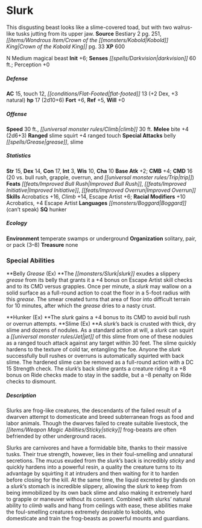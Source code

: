 ﻿---
cssclass: [monsters]
title1: Slurk
desc_short: This disgusting beast looks like a slime-covered toad, but with two walrus-like
  tusks jutting from its upper jaw.
title2: Slurk
CR: 2
sources:
- name: Bestiary 2
  page: 251
  link: http://paizo.com/pathfinderRPG/v5748btpy8hif
- name: Crown of the Kobold King
  page: 33
  link: http://paizo.com/store/paizo/pathfinder/modules/35E/v5748btpy7yqz
XP: 600
alignment: N
size: Medium
type: magical beast
initiative:
  bonus: 6
senses:
  darkvision: 60
AC:
  AC: 15
  touch: 12
  flat_footed: 13
  components:
    dex: 2
    natural: 3
HP:
  HP: 17
  long: 2d10+6
saves:
  fort: 6
  ref: 5
  will: 0
speeds:
  base: 30
  climb: 30
attacks:
  melee:
  - - text: bite +4 (2d6+3)
      entries:
      - - damage: 2d6+3
      attack: bite
      bonus:
      - 4
  ranged:
  - - text: slime squirt +4 ranged touch
      entries: []
      attack: slime squirt
      bonus:
      - 4
      touch: true
  special:
  - belly grease
  - slime
ability_scores:
  STR: 15
  DEX: 14
  CON: 17
  INT: 3
  WIS: 10
  CHA: 10
BAB: 2
CMB: 4
CMD: 16
CMD_other: 20 vs. bull rush, grapple, overrun, and trip
feats:
- name: Improved Bull Rush
- name: Improved Initiative
- name: Improved Overrun
skills:
  Acrobatics: 16
  Climb: 14
  Escape Artist: 6
  Perception: 0
  _racial_mods:
    Acrobatics:
      _: 10
    Escape Artist:
      _: 4
languages:
- Boggard (can't speak)
special_qualities:
- hunker
ecology:
  environment: temperate swamps or underground
  organization: solitary, pair, or pack (3-8)
  treasure_type: none
special_abilities:
  Belly Grease (Ex): The slurk exudes a slippery grease from its belly that grants
    it a +4 bonus on Escape Artist skill checks and to its CMD versus grapples. Once
    per minute, a slurk may wallow on a solid surface as a full-round action to coat
    the floor in a 5-foot radius with this grease. The smear created turns that area
    of floor into difficult terrain for 10 minutes, after which the grease dries to
    a nasty crust.
  Hunker (Ex): The slurk gains a +4 bonus to its CMD to avoid bull rush or overrun
    attempts.
  Slime (Ex): A slurk's back is crusted with thick, dry slime and dozens of nodules.
    As a standard action at will, a slurk can squirt a jet of this slime from one
    of these nodules as a ranged touch attack against any target within 30 feet. The
    slime quickly hardens to the texture of cold tar, entangling the foe. Anyone the
    slurk successfully bull rushes or overruns is automatically squirted with back
    slime. The hardened slime can be removed as a full-round action with a DC 15 Strength
    check. The slurk's back slime grants a creature riding it a +8 bonus on Ride checks
    made to stay in the saddle, but a -8 penalty on Ride checks to dismount.
desc_long: |-
  Slurks are frog-like creatures, the descendants of the failed result of a dwarven attempt to domesticate and breed subterranean frogs as food and labor animals. Though the dwarves failed to create suitable livestock, the sticky frog-beasts are often befriended by other underground races.

  Slurks are carnivores and have a formidable bite, thanks to their massive tusks. Their true strength, however, lies in their foul-smelling and unnatural secretions. The mucus exuded from the slurk's back is incredibly sticky and quickly hardens into a powerful resin, a quality the creature turns to its advantage by squirting it at intruders and then waiting for it to harden before closing for the kill. At the same time, the liquid excreted by glands on a slurk's stomach is incredible slippery, allowing the slurk to keep from being immobilized by its own back slime and also making it extremely hard to grapple or maneuver without its consent. Combined with slurks' natural ability to climb walls and hang from ceilings with ease, these abilities make the foul-smelling creatures extremely desirable to kobolds, who domesticate and train the frog-beasts as powerful mounts and guardians.

---

# Slurk
This disgusting beast looks like a slime-covered toad, but with two walrus-like tusks jutting from its upper jaw.
**Source** Bestiary 2 pg. 251, _[[items/Wondrous Item/Crown of the _[[monsters/Kobold|Kobold]]_ King|Crown of the _Kobold_ King]]_ pg. 33
**XP** 600

N Medium magical beast
**Init** +6; **Senses** _[[spells/Darkvision|darkvision]]_ 60 ft.; Perception +0

##### Defense

**AC** 15, touch 12, _[[conditions/Flat-Footed|flat-footed]]_ 13 (+2 Dex, +3 natural)
**hp** 17 (2d10+6)
**Fort** +6, **Ref** +5, **Will** +0

##### Offense
**Speed** 30 ft., _[[universal monster rules/Climb|climb]]_ 30 ft.
**Melee** bite +4 (2d6+3)
**Ranged** slime squirt +4 ranged touch
**Special Attacks** belly _[[spells/Grease|grease]]_, slime

##### Statistics
**Str** 15, **Dex** 14, **Con** 17, **Int** 3, **Wis** 10, **Cha** 10
**Base Atk** +2; **CMB** +4; **CMD** 16 (20 vs. bull rush, grapple, overrun, and _[[universal monster rules/Trip|trip]]_)
**Feats** _[[feats/Improved Bull Rush|Improved Bull Rush]]_, _[[feats/Improved Initiative|Improved Initiative]]_, _[[feats/Improved Overrun|Improved Overrun]]_
**Skills** Acrobatics +16, _Climb_ +14, Escape Artist +6; **Racial Modifiers** +10 Acrobatics, +4 Escape Artist
**Languages** _[[monsters/Boggard|Boggard]]_ (can’t speak)
**SQ** hunker

##### Ecology

**Environment** temperate swamps or underground
**Organization** solitary, pair, or pack (3–8)
**Treasure** none

### Special Abilities

**Belly _Grease_ (Ex) **The _[[monsters/Slurk|slurk]]_ exudes a slippery _grease_ from its belly that grants it a +4 bonus on Escape Artist skill checks and to its CMD versus grapples. Once per minute, a _slurk_ may wallow on a solid surface as a full-round action to coat the floor in a 5-foot radius with this _grease_. The smear created turns that area of floor into difficult terrain for 10 minutes, after which the _grease_ dries to a nasty crust.

**Hunker (Ex) **The _slurk_ gains a +4 bonus to its CMD to avoid bull rush or overrun attempts.
**Slime (Ex) **A _slurk_’s back is crusted with thick, dry slime and dozens of nodules. As a standard action at will, a _slurk_ can squirt a _[[universal monster rules/Jet|jet]]_ of this slime from one of these nodules as a ranged touch attack against any target within 30 feet. The slime quickly hardens to the texture of cold tar, entangling the foe. Anyone the _slurk_ successfully bull rushes or overruns is automatically squirted with back slime. The hardened slime can be removed as a full-round action with a DC 15 Strength check. The _slurk_’s back slime grants a creature riding it a +8 bonus on Ride checks made to stay in the saddle, but a –8 penalty on Ride checks to dismount.

##### Description

Slurks are frog-like creatures, the descendants of the failed result of a dwarven attempt to domesticate and breed subterranean frogs as food and labor animals. Though the dwarves failed to create suitable livestock, the _[[items/Weapon Magic Abilities/Sticky|sticky]]_ frog-beasts are often befriended by other underground races.

Slurks are carnivores and have a formidable bite, thanks to their massive tusks. Their true strength, however, lies in their foul-smelling and unnatural secretions. The mucus exuded from the _slurk_’s back is incredibly _sticky_ and quickly hardens into a powerful resin, a quality the creature turns to its advantage by squirting it at intruders and then waiting for it to harden before closing for the kill. At the same time, the liquid excreted by glands on a _slurk_’s stomach is incredible slippery, allowing the _slurk_ to keep from being immobilized by its own back slime and also making it extremely hard to grapple or maneuver without its consent. Combined with slurks’ natural ability to _climb_ walls and hang from ceilings with ease, these abilities make the foul-smelling creatures extremely desirable to kobolds, who domesticate and train the frog-beasts as powerful mounts and guardians.